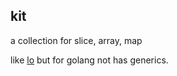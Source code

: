 ## kit

a collection for slice, array, map

like [lo](https://github.com/samber/lo) but for golang not has generics.
